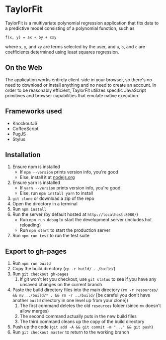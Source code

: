 
# TaylorFit

TaylorFit is a multivariate polynomial regression application that fits data to
a predictive model consisting of a polynomial function, such as

`f(x, y) = ax + by + cxy`

where `x`, `y`, and `xy` are terms selected by the user, and `a`, `b`, and `c`
are coefficients determined using least squares regression.


## On the Web

The application works entirely client-side in your browser, so there's no need
to download or install anything and no need to create an account. In order to
be reasonably efficient, TaylorFit utilizes specific JavaScript primitives and
browser capabilities that emulate native execution.

## Frameworks used

- KnockoutJS
- CoffeeScript
- PugJS
- Stylus

## Installation

1. Ensure npm is installed
    - If `npm --version` prints version info, you're good
    - Else, install it at [nodejs.org](https://nodejs.org/en/)
2. Ensure yarn is installed
    - If `yarn --version` prints version info, you're good
    - Else, run `npm install yarn` to install
3. `git clone` or download a zip of the repo
4. Open the directory in a terminal
5. Run `npm install`
6. Run the server (by default hosted at `http://localhost:8080/`)
    - Run `npm run debug` to start the development server (includes hot reloading)
    - Run `npm start` to start the production server
7. Run `npm run test` to run the test suite

## Export to gh-pages

1. Run `npm run build`
2. Copy the build directory (`cp -r build/ ../build/`)
3. Run `git checkout gh-pages`
    1. If git won't let you checkout, use `git status` to see if you have any unsaved changes on the current branch
4. Paste the build directory files into the main directory (`rm -r resources/ && mv ../build/* . && rm -r ../build/` [be careful you don't have another `build` directory in one level up from your clone])
    1. The first command deletes the old `resources` folder (since `mv` doesn't allow merges)
    2. The second command actually puts in the new build files
    3. The third command cleans up the copy of the build directory
5. Push up the code (`git add -A && git commit -m "..." && git push`)
6. Run `git checkout master` to return to the working branch
